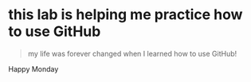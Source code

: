 # this lab is helping me practice how to use GitHub
 > my life was forever changed when I learned how to use GitHub!


Happy Monday
